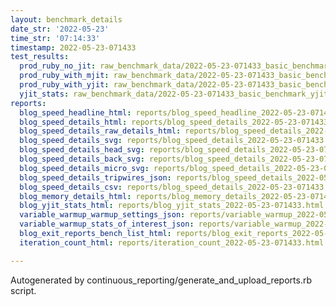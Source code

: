 ```yaml
---
layout: benchmark_details
date_str: '2022-05-23'
time_str: '07:14:33'
timestamp: 2022-05-23-071433
test_results:
  prod_ruby_no_jit: raw_benchmark_data/2022-05-23-071433_basic_benchmark_prod_ruby_no_jit.json
  prod_ruby_with_mjit: raw_benchmark_data/2022-05-23-071433_basic_benchmark_prod_ruby_with_mjit.json
  prod_ruby_with_yjit: raw_benchmark_data/2022-05-23-071433_basic_benchmark_prod_ruby_with_yjit.json
  yjit_stats: raw_benchmark_data/2022-05-23-071433_basic_benchmark_yjit_stats.json
reports:
  blog_speed_headline_html: reports/blog_speed_headline_2022-05-23-071433.html
  blog_speed_details_html: reports/blog_speed_details_2022-05-23-071433.html
  blog_speed_details_raw_details_html: reports/blog_speed_details_2022-05-23-071433.raw_details.html
  blog_speed_details_svg: reports/blog_speed_details_2022-05-23-071433.svg
  blog_speed_details_head_svg: reports/blog_speed_details_2022-05-23-071433.head.svg
  blog_speed_details_back_svg: reports/blog_speed_details_2022-05-23-071433.back.svg
  blog_speed_details_micro_svg: reports/blog_speed_details_2022-05-23-071433.micro.svg
  blog_speed_details_tripwires_json: reports/blog_speed_details_2022-05-23-071433.tripwires.json
  blog_speed_details_csv: reports/blog_speed_details_2022-05-23-071433.csv
  blog_memory_details_html: reports/blog_memory_details_2022-05-23-071433.html
  blog_yjit_stats_html: reports/blog_yjit_stats_2022-05-23-071433.html
  variable_warmup_warmup_settings_json: reports/variable_warmup_2022-05-23-071433.warmup_settings.json
  variable_warmup_stats_of_interest_json: reports/variable_warmup_2022-05-23-071433.stats_of_interest.json
  blog_exit_reports_bench_list_html: reports/blog_exit_reports_2022-05-23-071433.bench_list.html
  iteration_count_html: reports/iteration_count_2022-05-23-071433.html

---
```

Autogenerated by continuous_reporting/generate_and_upload_reports.rb script.
